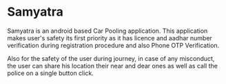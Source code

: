 # Samyatra
Samyatra is an android based Car Pooling application. This application makes user's safety its first priority as it has licence and aadhar number verification during registration procedure and also Phone OTP Verification.

Also for the safety of the user during journey, in case of any misconduct, the user can share his location their near and dear ones as well as call the police on a single button click.
